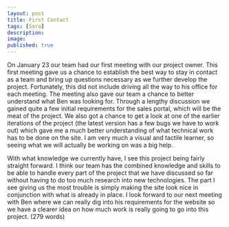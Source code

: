 ```yaml
---
layout: post
title: First Contact
tags: [Sara]
description:
image:
published: true
---
```


On January 23 our team had our first meeting with our project owner. This first meeting gave us a chance to establish the best way to stay in contact as a team and bring up questions necessary as we further develop the project. Fortunately, this did not include driving all the way to his office for each meeting. The meeting also gave our team a chance to better understand what Ben was looking for. Through a lengthy discussion we gained quite a few initial requirements for the sales portal, which will be the meat of the project. We also got a chance to get a look at one of the earlier iterations of the project (the latest version has a few bugs we have to work out) which gave me a much better understanding of what technical work has to be done on the site. I am very much a visual and tactile learner, so seeing what we will actually be working on was a big help.

With what knowledge we currently have, I see this project being fairly straight forward. I think our team has the combined knowledge and skills to be able to handle every part of the project that we have discussed so far without having to do too much research into new technologies. The part I see giving us the most trouble is simply making the site look nice in conjunction with what is already in place. I look forward to our next meeting with Ben where we can really dig into his requirements for the website so we have a clearer idea on how much work is really going to go into this project.
(279 words)
